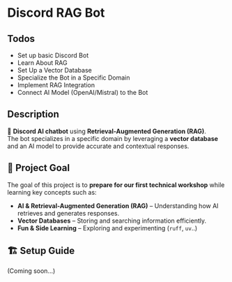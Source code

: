 # Discord RAG Bot

## Todos

- Set up basic Discord Bot
- Learn About RAG
- Set Up a Vector Database
- Specialize the Bot in a Specific Domain
- Implement RAG Integration
- Connect AI Model (OpenAI/Mistral) to the Bot

## Description

🚀 **Discord AI chatbot** using **Retrieval-Augmented Generation (RAG)**.  
The bot specializes in a specific domain by leveraging a **vector database** and an AI model to provide accurate and contextual responses.

## 🌟 Project Goal

The goal of this project is to **prepare for our first technical workshop** while learning key concepts such as:

- **AI & Retrieval-Augmented Generation (RAG)** – Understanding how AI retrieves and generates responses.
- **Vector Databases** – Storing and searching information efficiently.
- **Fun & Side Learning** – Exploring and experimenting (`ruff`, `uv`..)

## 🏗️ Setup Guide

(Coming soon...)
